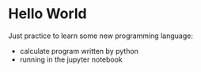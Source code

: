 # Hello World

Just practice to learn some new programming language:

- calculate program written by python
- running in the jupyter notebook

